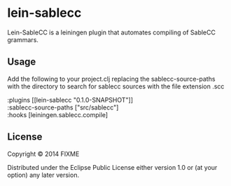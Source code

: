 # lein-sablecc

Lein-SableCC is a leiningen plugin that automates compiling of SableCC grammars.

## Usage

Add the following to your project.clj replacing the sablecc-source-paths with
the directory to search for sablecc sources with the file extension .scc

:plugins [[lein-sablecc "0.1.0-SNAPSHOT"]]<br />
:sablecc-source-paths ["src/sablecc"]<br />
:hooks [leiningen.sablecc.compile]<br />

## License

Copyright © 2014 FIXME

Distributed under the Eclipse Public License either version 1.0 or (at
your option) any later version.
